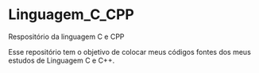 # Linguagem_C_CPP
Respositório da linguagem C e CPP

Esse repositório tem o objetivo de colocar meus códigos fontes dos meus estudos de Linguagem C e C++.

